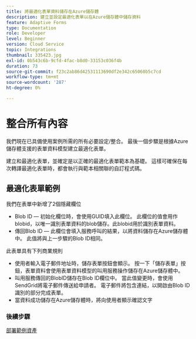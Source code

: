 ```yaml
---
title: 將最適化表單資料儲存在Azure儲存體
description: 建立並設定最適化表單以在Azure儲存體中儲存資料
feature: Adaptive Forms
type: Documentation
role: Developer
level: Beginner
version: Cloud Service
topic: Integrations
thumbnail: 335423.jpg
exl-id: 0b543c6b-9cfd-4fac-b8d0-33153c036f4b
duration: 73
source-git-commit: f23c2ab86d42531113690df2e342c65060b5c7cd
workflow-type: tm+mt
source-wordcount: '287'
ht-degree: 0%

---
```


# 整合所有內容

我們現在已具備使用案例所需的所有必要設定/整合。 最後一個步驟是根據Azure儲存體支援的表單資料模型建立最適化表單。

建立和最適化表單，並確定是以正確的最適化表單範本為基礎。 這樣可確保在每次轉譯最適化表單時，都會執行與範本相關聯的自訂程式碼。

## 最適化表單範例

我們在表單中新增了2個隱藏欄位

* Blob ID — 初始化欄位時，會使用GUID填入此欄位。 此欄位的值會用作blobid，以唯一識別表單資料的blob儲存。此blobid用於識別表單資料。
* 傳回Blob ID — 此欄位會填入服務呼叫的結果，以將資料儲存在Azure儲存體中。 此值將與上一步驟的Blob ID相同。

此表單具有下列商業規則

* 使用者輸入電子郵件地址時，儲存表單按鈕會顯示。 按一下「儲存表單」按鈕，表單資料會使用表單資料模型的叫用服務操作儲存在Azure儲存體中。
* 叫用服務傳回的BlobID儲存在Blob ID欄位中。 當此值變更時，會使用SendGrid將電子郵件傳送給申請者。 電子郵件將包含連結，以開啟由Blob ID識別的部分完成表單。
* 當資料成功儲存在Azure儲存體時，將向使用者顯示確認文字

### 後續步驟

[部署範例資產](./deploy-sample-assets.md)
